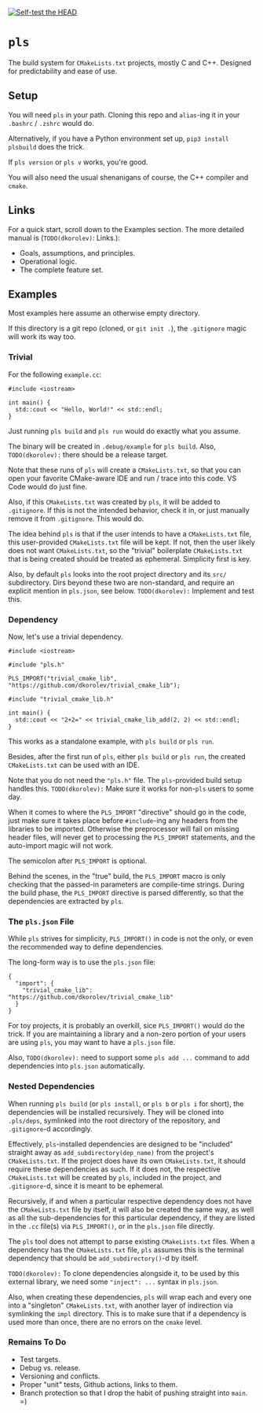 [![Self-test the HEAD](https://github.com/dkorolev/pls/actions/workflows/run_selftest.yml/badge.svg)](https://github.com/dkorolev/pls/actions/workflows/run_selftest.yml)

# `pls`

The build system for `CMakeLists.txt` projects, mostly C and C++. Designed for predictability and ease of use.

## Setup

You will need `pls` in your path. Cloning this repo and `alias`-ing it in your `.bashrc` / `.zshrc` would do.

Alternatively, if you have a Python environment set up, `pip3 install plsbuild` does the trick.

If `pls version` or `pls v` works, you're good.

You will also need the usual shenanigans of course, the C++ compiler and `cmake`.

## Links

For a quick start, scroll down to the Examples section. The more detailed manual is (`TODO(dkorolev)`: Links.):

* Goals, assumptions, and principles.
* Operational logic.
* The complete feature set.

## Examples

Most examples here assume an otherwise empty directory.

If this directory is a git repo (cloned, or `git init .`), the `.gitignore` magic will work its way too.

### Trivial

For the following `example.cc`:

```
#include <iostream>

int main() {
  std::cout << "Hello, World!" << std::endl;
}
```

Just running `pls build` and `pls run` would do exactly what you assume.

The binary will be created in `.debug/example` for `pls build`. Also, `TODO(dkorolev):` there should be a release target.

Note that these runs of `pls` will create a `CMakeLists.txt`, so that you can open your favorite CMake-aware IDE and run / trace into this code. VS Code would do just fine.

Also, if this `CMakeLists.txt` was created by `pls`, it will be added to `.gitignore`. If this is not the intended behavior, check it in, or just manually remove it from `.gitignore`. This would do.

The idea behind `pls` is that if the user intends to have a `CMakeLists.txt` file, this user-provided `CMakeLists.txt` file will be kept. If not, then the user likely does not want `CMakeLists.txt`, so the "trivial" boilerplate `CMakeLists.txt` that is being created should be treated as ephemeral. Simplicity first is key.

Also, by default `pls` looks into the root project directory and its `src/` subdirectory. Dirs beyond these two are non-standard, and require an explicit mention in `pls.json`, see below. `TODO(dkorolev):` Implement and test this.

### Dependency

Now, let's use a trivial dependency.

```
#include <iostream>

#include "pls.h"

PLS_IMPORT("trivial_cmake_lib", "https://github.com/dkorolev/trivial_cmake_lib");

#include "trivial_cmake_lib.h"

int main() {
  std::cout << "2+2=" << trivial_cmake_lib_add(2, 2) << std::endl;
}
```

This works as a standalone example, with `pls build` or `pls run`.

Besides, after the first run of `pls`, either `pls build` or `pls run`, the created `CMakeLists.txt` can be used with an IDE.

Note that you do not need the `"pls.h"` file. The `pls`-provided build setup handles this. `TODO(dkorolev):` Make sure it works for non-`pls` users to some day.

When it comes to where the `PLS_IMPORT` "directive" should go in the code, just make sure it takes place before `#include`-ing any headers from the libraries to be imported. Otherwise the preprocessor will fail on missing header files, will never get to processing the `PLS_IMPORT` statements, and the auto-import magic will not work.

The semicolon after `PLS_IMPORT` is optional.

Behind the scenes, in the "true" build, the `PLS_IMPORT` macro is only checking that the passed-in parameters are compile-time strings. During the build phase, the `PLS_IMPORT` directive is parsed differently, so that the dependencies are extracted by `pls`.

### The `pls.json` File

While `pls` strives for simplicity, `PLS_IMPORT()` in code is not the only, or even the recommended way to define dependencies.

The long-form way is to use the `pls.json` file:

```
{
  "import": {
    "trivial_cmake_lib": "https://github.com/dkorolev/trivial_cmake_lib"
  }
}
```

For toy projects, it is probably an overkill, sice `PLS_IMPORT()` would do the trick. If you are maintaining a library and a non-zero portion of your users are using `pls`, you may want to have a `pls.json` file.

Also, `TODO(dkorolev):` need to support some `pls add ...` command to add dependencies into `pls.json` automatically.

### Nested Dependencies

When running `pls build` (or `pls install`, or `pls b` or `pls i` for short), the dependencies will be installed recursively. They will be cloned into `.pls/deps`, symlinked into the root directory of the repository, and `.gitignore`-d accordingly.

Effectively, `pls`-installed dependencies are designed to be "included" straight away as `add_subdirectory(dep_name)` from the project's `CMakeLists.txt`. If the project does have its own `CMakeLists.txt`, it should require these dependencies as such. If it does not, the respective `CMakeLists.txt` will be created by `pls`, included in the project, and `.gitignore`-d, since it is meant to be ephemeral.

Recursively, if and when a particular respective dependency does not have the `CMakeLists.txt` file by itself, it will also be created the same way, as well as all the sub-dependencies for this particular dependency, if they are listed in the `.cc` file(s) via `PLS_IMPORT()`, or in the `pls.json` file directly.

The `pls` tool does not attempt to parse existing `CMakeLists.txt` files. When a dependency has the `CMakeLists.txt` file, `pls` assumes this is the terminal dependency that should be `add_subdirectory()`-d by itself.

`TODO(dkorolev):` To clone dependencies alongside it, to be used by this external library, we need some `"inject": ...` syntax in `pls.json`.

Also, when creating these dependencies, `pls` will wrap each and every one into a "singleton" `CMakeLists.txt`, with another layer of indirection via symlinking the `impl` directory. This is to make sure that if a dependency is used more than once, there are no errors on the `cmake` level.

### Remains To Do

* Test targets.
* Debug vs. release.
* Versioning and conflicts.
* Proper "unit" tests, Github actions, links to them.
* Branch protection so that I drop the habit of pushing straight into `main`. =)
